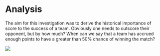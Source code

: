 # Analysis
The aim for this investigation was to derive the historical importance of score to the success of a team. Obviously one needs to outscore their opponent, but by how much? When can we say that a team has accrued enough points to have a greater than 50% chance of winning the match?

<img src="https://render.githubusercontent.com/render/math?math=P\left ( z \right )=\frac{1}{1+e^{-z}}">
